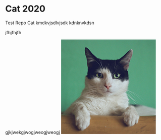 # Cat 2020
Test Repo Cat
kmdkvjsdlvjsdk
kdnknvkdsn

jfhjfhjfh


gjkjwekgjwogjweogjweogj
![cat](manja-vitolic-gKXKBY-C-Dk-unsplash.jpg)
